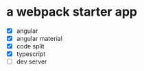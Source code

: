 # a webpack starter app

- [x] angular
- [x] angular material
- [x] code split
- [x] typescript
- [ ] dev server